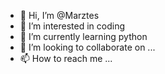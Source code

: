 - 👋 Hi, I’m @Marztes
- 👀 I’m interested in coding
- 🌱 I’m currently learning python
- 💞️ I’m looking to collaborate on ...
- 📫 How to reach me ...

<!---
Marztes/Marztes is a ✨ special ✨ repository because its `README.md` (this file) appears on your GitHub profile.
You can click the Preview link to take a look at your changes.
--->
